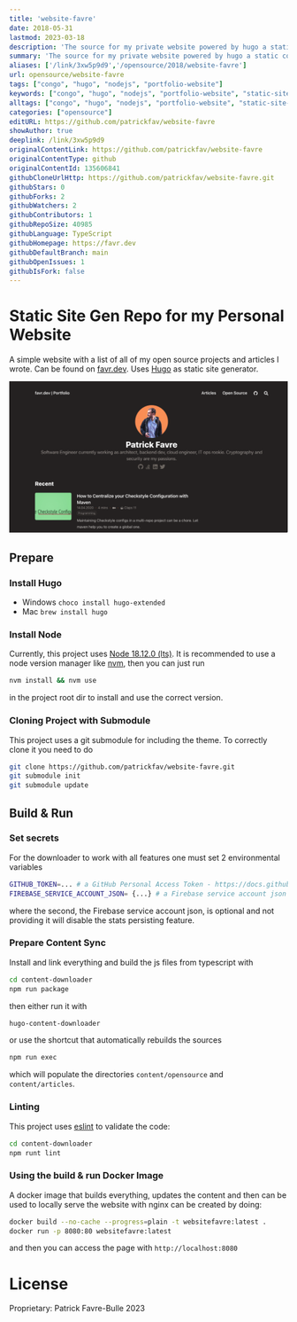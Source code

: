 ```yaml
---
title: 'website-favre'
date: 2018-05-31
lastmod: 2023-03-18
description: 'The source for my private website powered by hugo a static code generators and typescript/node based CLI to fetch my content from various sites..'
summary: 'The source for my private website powered by hugo a static code generators and typescript/node based CLI to fetch my content from various sites..'
aliases: ['/link/3xw5p9d9','/opensource/2018/website-favre']
url: opensource/website-favre
tags: ["congo", "hugo", "nodejs", "portfolio-website"]
keywords: ["congo", "hugo", "nodejs", "portfolio-website", "static-site-generator", "tailwindcss", "typescript", "website-performance"]
alltags: ["congo", "hugo", "nodejs", "portfolio-website", "static-site-generator", "tailwindcss", "typescript", "website-performance", "github", "TypeScript"]
categories: ["opensource"]
editURL: https://github.com/patrickfav/website-favre
showAuthor: true
deeplink: /link/3xw5p9d9
originalContentLink: https://github.com/patrickfav/website-favre
originalContentType: github
originalContentId: 135606841
githubCloneUrlHttp: https://github.com/patrickfav/website-favre.git
githubStars: 0
githubForks: 2
githubWatchers: 2
githubContributors: 1
githubRepoSize: 40985
githubLanguage: TypeScript
githubHomepage: https://favr.dev
githubDefaultBranch: main
githubOpenIssues: 1
githubIsFork: false
---
```

# Static Site Gen Repo for my Personal Website

A simple website with a list of all of my open source projects and articles I wrote. Can be found on [favr.dev](https://favr.dev). Uses [Hugo](https://gohugo.io/) as static site generator.







![Screenshot Website](img_1f0c2fb16718a806.png)

## Prepare

### Install Hugo

* Windows `choco install hugo-extended`
* Mac `brew install hugo`

### Install Node

Currently, this project uses [Node 18.12.0 (lts)](https://nodejs.org/es/blog/release/v18.12.0). It is recommended to use
a node version manager like [nvm](https://github.com/nvm-sh/nvm), then you can just run

```bash
nvm install && nvm use
```

in the project root dir to install and use the correct version.

### Cloning Project with Submodule

This project uses a git submodule for including the theme. To correctly clone it you need to do

```bash
git clone https://github.com/patrickfav/website-favre.git
git submodule init
git submodule update
```

## Build & Run

### Set secrets

For the downloader to work with all features one must set 2 environmental variables

````bash
GITHUB_TOKEN=... # a GitHub Personal Access Token - https://docs.github.com/de/authentication/keeping-your-account-and-data-secure/creating-a-personal-access-token
FIREBASE_SERVICE_ACCOUNT_JSON= {...} # a Firebase service account json file - https://firebase.google.com/support/guides/service-accounts
````

where the second, the Firebase service account json, is optional and not providing it will disable the stats persisting feature.

### Prepare Content Sync

Install and link everything and build the js files from typescript with

```bash
cd content-downloader
npm run package
```

then either run it with

```bash
hugo-content-downloader
```

or use the shortcut that automatically rebuilds the sources

```bash
npm run exec
```

which will populate the directories `content/opensource` and `content/articles`.

### Linting

This project uses [eslint](https://eslint.org/) to validate the code:

```bash
cd content-downloader
npm runt lint
```

### Using the build & run Docker Image

A docker image that builds everything, updates the content and then can be used to locally serve the website with nginx can be created by doing:

```bash
docker build --no-cache --progress=plain -t websitefavre:latest .
docker run -p 8080:80 websitefavre:latest
```

and then you can access the page with `http://localhost:8080`

# License

Proprietary: Patrick Favre-Bulle 2023
